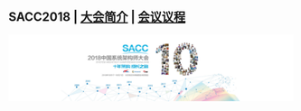 ## SACC2018 | [大会简介](https://sacc.it168.com/2018/) | [会议议程](https://sacc.it168.com/2018/yicheng.html)

![](doc/images/banner.jpg)

